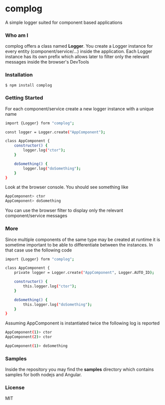 # complog

A simple logger suited for component based applications

### Who am I

complog offers a class named **Logger**. You create a Logger instance for every entity (component/service/...) inside the application.
Each Logger instance has its own prefix which allows later to filter only the relevant messages inside the browser's DevTools

### Installation

```sh
$ npm install complog
```

### Getting Started

For each component/service create a new logger instance with a unique name

```sh
import {Logger} form "complog";

const logger = Logger.create("AppComponent");

class AppComponent {
    constructor() {
        logger.log("ctor");
    }

    doSomething() {
        logger.log("doSomething");
    }
}
```

Look at the browser console. You should see something like

```sh
AppComponent> ctor
AppComponent> doSomething
```

You can use the browser filter to display only the relevant component/service messages

### More
Since multiple components of the same type may be created at runtime it is sometime important to be able
to differentiate between the instances. In that case use the following code

```sh
import {Logger} form "complog";

class AppComponent {
    private logger = Logger.create("AppComponent", Logger.AUTO_ID);

    constructor() {
        this.logger.log("ctor");
    }

    doSomething() {
        this.logger.log("doSomething");
    }
}
```

Assuming AppComponent is instantiated twice the following log is reported

```sh
AppComponent(1)> ctor
AppComponent(2)> ctor

AppComponent(1)> doSomething
```

### Samples
Inside the repository you may find the **samples** directory which contains samples for both nodejs and Angular.

### License

MIT
